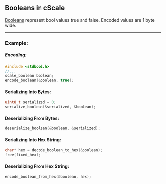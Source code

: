## Booleans in cScale

[Booleans](https://docs.substrate.io/v3/advanced/scale-codec/#boolean) represent bool values true and false. Encoded values are 1 byte wide.

---

### Example:

##### Encoding:
```c
#include <stdbool.h>
//...
scale_boolean boolean;
encode_boolean(&boolean, true);
```

#### Serializing Into Bytes:
```c
uint8_t serialized = 0;
serialize_boolean(&serialized, &boolean);
```

#### Deserializing From Bytes:
```c
deserialize_boolean(&boolean, &serialized);
```

#### Serializing Into Hex String:
```c
char* hex = decode_boolean_to_hex(&boolean);
free(fixed_hex);
```

#### Deserializing From Hex String:
```c
encode_boolean_from_hex(&boolean, hex);
```